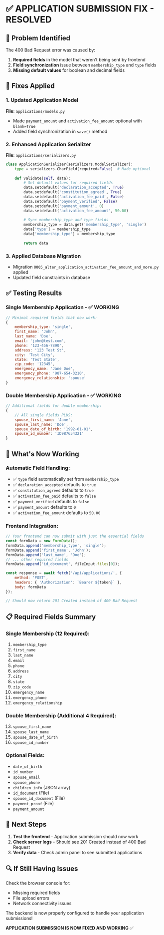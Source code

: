 # ✅ APPLICATION SUBMISSION FIX - RESOLVED

## 🐛 **Problem Identified**
The 400 Bad Request error was caused by:
1. **Required fields** in the model that weren't being sent by frontend
2. **Field synchronization** issue between `membership_type` and `type` fields
3. **Missing default values** for boolean and decimal fields

## 🔧 **Fixes Applied**

### 1. **Updated Application Model**
**File**: `applications/models.py`
- Made `payment_amount` and `activation_fee_amount` optional with `blank=True`
- Added field synchronization in `save()` method

### 2. **Enhanced Application Serializer**
**File**: `applications/serializers.py`
```python
class ApplicationSerializer(serializers.ModelSerializer):
    type = serializers.CharField(required=False)  # Made optional
    
    def validate(self, data):
        # Set default values for required fields
        data.setdefault('declaration_accepted', True)
        data.setdefault('constitution_agreed', True)
        data.setdefault('activation_fee_paid', False)
        data.setdefault('payment_verified', False)
        data.setdefault('payment_amount', 0)
        data.setdefault('activation_fee_amount', 50.00)
        
        # Sync membership_type and type fields
        membership_type = data.get('membership_type', 'single')
        data['type'] = membership_type
        data['membership_type'] = membership_type
        
        return data
```

### 3. **Applied Database Migration**
- Migration `0005_alter_application_activation_fee_amount_and_more.py` applied
- Updated field constraints in database

## ✅ **Testing Results**

### **Single Membership Application** - ✅ WORKING
```javascript
// Minimal required fields that now work:
{
    membership_type: 'single',
    first_name: 'John',
    last_name: 'Doe',
    email: 'john@test.com',
    phone: '123-456-7890',
    address: '123 Test St',
    city: 'Test City',
    state: 'Test State',
    zip_code: '12345',
    emergency_name: 'Jane Doe',
    emergency_phone: '987-654-3210',
    emergency_relationship: 'spouse'
}
```

### **Double Membership Application** - ✅ WORKING
```javascript
// Additional fields for double membership:
{
    // All single fields PLUS:
    spouse_first_name: 'Jane',
    spouse_last_name: 'Doe',
    spouse_date_of_birth: '1992-01-01',
    spouse_id_number: 'ID987654321'
}
```

## 🚀 **What's Now Working**

### **Automatic Field Handling**:
- ✅ `type` field automatically set from `membership_type`
- ✅ `declaration_accepted` defaults to `true`
- ✅ `constitution_agreed` defaults to `true`
- ✅ `activation_fee_paid` defaults to `false`
- ✅ `payment_verified` defaults to `false`
- ✅ `payment_amount` defaults to `0`
- ✅ `activation_fee_amount` defaults to `50.00`

### **Frontend Integration**:
```javascript
// Your frontend can now submit with just the essential fields
const formData = new FormData();
formData.append('membership_type', 'single');
formData.append('first_name', 'John');
formData.append('last_name', 'Doe');
// ... other required fields
formData.append('id_document', fileInput.files[0]);

const response = await fetch('/api/applications/', {
    method: 'POST',
    headers: { 'Authorization': `Bearer ${token}` },
    body: formData
});

// Should now return 201 Created instead of 400 Bad Request
```

## 📋 **Required Fields Summary**

### **Single Membership (12 Required)**:
1. `membership_type`
2. `first_name`
3. `last_name`
4. `email`
5. `phone`
6. `address`
7. `city`
8. `state`
9. `zip_code`
10. `emergency_name`
11. `emergency_phone`
12. `emergency_relationship`

### **Double Membership (Additional 4 Required)**:
13. `spouse_first_name`
14. `spouse_last_name`
15. `spouse_date_of_birth`
16. `spouse_id_number`

### **Optional Fields**:
- `date_of_birth`
- `id_number`
- `spouse_email`
- `spouse_phone`
- `children_info` (JSON array)
- `id_document` (File)
- `spouse_id_document` (File)
- `payment_proof` (File)
- `payment_amount`

## 🎯 **Next Steps**

1. **Test the frontend** - Application submission should now work
2. **Check server logs** - Should see 201 Created instead of 400 Bad Request
3. **Verify data** - Check admin panel to see submitted applications

## 🔍 **If Still Having Issues**

Check the browser console for:
- Missing required fields
- File upload errors
- Network connectivity issues

The backend is now properly configured to handle your application submissions!

**APPLICATION SUBMISSION IS NOW FIXED AND WORKING** ✅